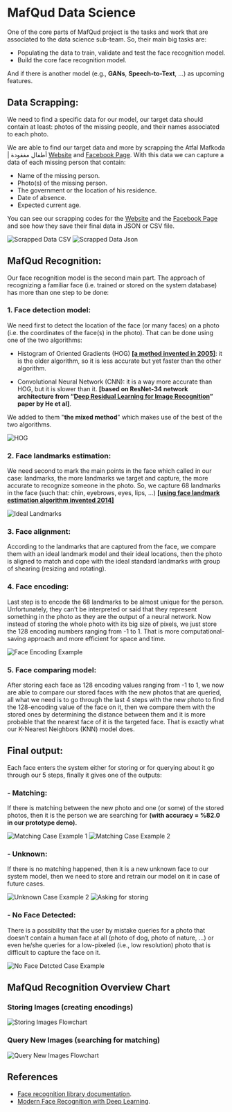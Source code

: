 # MafQud Data Science

One of the core parts of MafQud project is the tasks and work that are associated to the data science sub-team. So, their main big tasks are:

- Populating the data to train, validate and test the face recognition model.
- Build the core face recognition model.

And if there is another model (e.g., **GANs**, **Speech-to-Text**, …) as upcoming features.

## Data Scrapping:

We need to find a specific data for our model, our target data should contain at least: photos of the missing people, and their names associated to each photo.

We are able to find our target data and more by scrapping the Atfal Mafkoda | أطفال مفقودة [Website](https://atfalmafkoda.com/) and [Facebook Page](https://www.facebook.com/atfalmafkoda/). With this data we can capture a data of each missing person that contain:

- Name of the missing person.
- Photo(s) of the missing person.
- The government or the location of his residence.
- Date of absence.
- Expected current age.

You can see our scrapping codes for the [Website](https://github.com/yossef-elmahdy/Data-Science-Demo/blob/main/Data-Scraping/Atfal_Website_Scrapping.py) and the [Facebook Page](https://github.com/yossef-elmahdy/Data-Science-Demo/blob/main/Data-Scraping/Atfal_Facebook_Scrapping.py) and see how they save their final data in JSON or CSV file. 

![Scrapped Data CSV](https://github.com/yossef-elmahdy/Data-Science-Demo/blob/main/Screenshots/csv_scrapped_data.jpg)
![Scrapped Data Json](https://github.com/yossef-elmahdy/Data-Science-Demo/blob/main/Screenshots/json_scrapped_data_light.jpg)

## MafQud Recognition:
Our face recognition model is the second main part. The approach of recognizing a familiar face (i.e. trained or stored on the system database) has more than one step to be done:

### 1. Face detection model:
We need first to detect the location of the face (or many faces) on a photo (i.e. the coordinates of the face(s) in the photo). That can be done using one of the two algorithms:

- Histogram of Oriented Gradients (HOG) **[\[a method invented in 2005\]](https://eu9.proxysite.com/process.php?d=qkVpfs/WMdQcBqrdB72om7LlkrfjuOM5iBIHMGOFhQwQkZ5qKzwS04GgubW8Bw72D0ixPHuLABQ=&b=1)**: it is the older algorithm, so it is less accurate but yet faster than the other algorithm.

- Convolutional Neural Network (CNN): it is a way more accurate than HOG, but it is slower than it. **[based on ResNet-34 network architecture from “[Deep Residual Learning for Image Recognition](https://arxiv.org/abs/1512.03385)” paper by He et al]**.

We added to them "**the mixed method**" which makes use of the best of the two algorithms.

![HOG](https://github.com/yossef-elmahdy/Data-Science-Demo/blob/main/Screenshots/hog.png)


### 2. Face landmarks estimation: 
We need second to mark the main points in the face which called in our case: landmarks, the more landmarks we target and capture, the more accurate to recognize someone in the photo. So, we capture 68 landmarks in the face (such that: chin, eyebrows, eyes, lips, …) **[\[using face landmark estimation algorithm invented 2014\]](https://eu9.proxysite.com/process.php?d=qkVpZd3AbZkGC/bfErn2jaTkirOtoO8yk1ESfmeSnhhYqdBgOzMIv5ORh%2bXkBB3kGQ==&b=1)**

![Ideal Landmarks](https://github.com/yossef-elmahdy/Data-Science-Demo/blob/main/Screenshots/face_landmarks.png)


### 3. Face alignment: 
According to the landmarks that are captured from the face, we compare them with an ideal landmark model and their ideal locations, then the photo is aligned to match and cope with the ideal standard landmarks with group of shearing (resizing and rotating).


### 4. Face encoding: 
Last step is to encode the 68 landmarks to be almost unique for the person. Unfortunately, they can’t be interpreted or said that they represent something in the photo as they are the output of a neural network. Now instead of storing the whole photo with its big size of pixels, we just store the 128 encoding numbers ranging from -1 to 1. That is more computational-saving approach and more efficient for space and time.

![Face Encoding Example](https://github.com/yossef-elmahdy/Data-Science-Demo/blob/main/Screenshots/face_encoding.jpg)

### 5. Face comparing model: 
After storing each face as 128 encoding values ranging from -1 to 1, we now are able to compare our stored faces with the new photos that are queried, all what we need is to go through the last 4 steps with the new photo to find the 128-encoding value of the face on it, then we compare them with the stored ones by determining the distance between them and it is more probable that the nearest face of it is the targeted face. That is exactly what our K-Nearest Neighbors (KNN) model does.


## Final output:

Each face enters the system either for storing or for querying about it go through our 5 steps, finally it gives one of the outputs:

### - Matching:
If there is matching between the new photo and one (or some) of the stored photos, then it is the person we are searching for **(with accuracy = %82.0 in our prototype demo).**

![Matching Case Example 1](https://github.com/yossef-elmahdy/Data-Science-Demo/blob/main/Screenshots/matching_case1.jpg)
![Matching Case Example 2](https://github.com/yossef-elmahdy/Data-Science-Demo/blob/main/Screenshots/matching_case2.jpg)

### - Unknown:
If there is no matching happened, then it is a new unknown face to our system model, then we need to store and retrain our model on it in case of future cases.

![Unknown Case Example 2](https://github.com/yossef-elmahdy/Data-Science-Demo/blob/main/Screenshots/unknown_case3.jpg)
![Asking for storing](https://github.com/yossef-elmahdy/Data-Science-Demo/blob/main/Screenshots/unknown_message.jpg)

### - No Face Detected:
There is a possibility that the user by mistake queries for a photo that doesn’t contain a human face at all (photo of dog, photo of nature, …) or even he/she queries for a low-pixeled (i.e., low resolution) photo that is difficult to capture the face on it.

![No Face Detcted Case Example](https://github.com/yossef-elmahdy/Data-Science-Demo/blob/main/Screenshots/face_not_detcted.jpg)

## MafQud Recognition Overview Chart
### Storing Images (creating encodings)

![Storing Images Flowchart](https://github.com/yossef-elmahdy/Data-Science-Demo/blob/main/Screenshots/flow_chart1.jpg)


### Query New Images (searching for matching) 

![Query New Images Flowchart](https://github.com/yossef-elmahdy/Data-Science-Demo/blob/main/Screenshots/flow_chart2.jpg)


## References
- [Face recognition library documentation](https://face-recognition.readthedocs.io/en/latest/readme.html). 
- [Modern Face Recognition with Deep Learning](https://medium.com/@ageitgey/machine-learning-is-fun-part-4-modern-face-recognition-with-deep-learning-c3cffc121d78).
